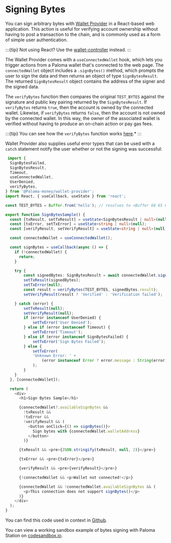 # Signing Bytes

You can sign arbitrary bytes with [Wallet Provider](https://www.npmjs.com/package/@Paloma-money/wallet-provider) in a React-based web application. This action is useful for verifying account ownership without having to post a transaction to the chain, and is commonly used as a form of simple user authentication.

:::{tip}
Not using React? Use the [wallet-controller](https://www.npmjs.com/package/@Paloma-money/wallet-controller) instead.
:::

The Wallet Provider comes with a `useConnectedWallet` hook, which lets you trigger actions from a Paloma wallet that's connected to the web page. The `connectedWallet` object includes a `.signBytes()` method, which prompts the user to sign the data and then returns an object of type `SignBytesResult`. The returned `SignBytesResult` object contains the address of the signer and the signed data.

The `verifyBytes` function then compares the original `TEST_BYTES` against the signature and public key pairing returned by the `SignBytesResult`. If `verifyBytes` returns `true`, then the account is owned by the connected wallet. Likewise, if `verifyBytes` returns `false`, then the account is not owned by the connected wallet. In this way, the owner of the associated wallet is verified without having to produce an on-chain action or pay gas fees.

:::{tip}
You can see how the `verifyBytes` function works [here](https://github.com/Paloma-money/wallet-provider/blob/4e601c2dece7bec92c9ce95991d2314220a2c954/packages/src/%40Paloma-money/wallet-controller/verifyBytes.ts#L1).*
:::

Wallet Provider also supplies useful error types that can be used with a `catch` statement notify the user whether or not the signing was successful:

```ts
 import {
  SignBytesFailed,
  SignBytesResult,
  Timeout,
  useConnectedWallet,
  UserDenied,
  verifyBytes,
} from '@Paloma-money/wallet-provider';
import React, { useCallback, useState } from 'react';

const TEST_BYTES = Buffer.from('hello'); // resolves to <Buffer 68 65 6c 6c 6f>

export function SignBytesSample() {
  const [txResult, setTxResult] = useState<SignBytesResult | null>(null);
  const [txError, setTxError] = useState<string | null>(null);
  const [verifyResult, setVerifyResult] = useState<string | null>(null);

  const connectedWallet = useConnectedWallet();

  const signBytes = useCallback(async () => {
    if (!connectedWallet) {
      return;
    }

    try {
        const signedBytes: SignBytesResult = await connectedWallet.signBytes(TEST_BYTES);
        setTxResult(signedBytes);
        setTxError(null);
        const result = verifyBytes(TEST_BYTES, signedBytes.result);
        setVerifyResult(result ? 'Verified' : 'Verification failed');

    } catch (error) {
        setTxResult(null);
        setVerifyResult(null);
        if (error instanceof UserDenied) {
            setTxError('User Denied');
        } else if (error instanceof Timeout) {
            setTxError('Timeout');
        } else if (error instanceof SignBytesFailed) {
            setTxError('Sign Bytes Failed');
        } else {
            setTxError(
            'Unknown Error: ' +
                (error instanceof Error ? error.message : String(error)),
            );
        }
    }
  }, [connectedWallet]);

  return (
    <div>
      <h1>Sign Bytes Sample</h1>

      {connectedWallet?.availableSignBytes &&
        !txResult &&
        !txError &&
        !verifyResult && (
          <button onClick={() => signBytes()}>
            Sign bytes with {connectedWallet.walletAddress}
          </button>
        )}

      {txResult && <pre>{JSON.stringify(txResult, null, 2)}</pre>}

      {txError && <pre>{txError}</pre>}

      {verifyResult && <pre>{verifyResult}</pre>}

      {!connectedWallet && <p>Wallet not connected!</p>}

      {connectedWallet && !connectedWallet.availableSignBytes && (
        <p>This connection does not support signBytes()</p>
      )}
    </div>
  );
}
```
You can find this code used in context in [Github](https://github.com/Paloma-money/wallet-provider/blob/main/templates/create-react-app/src/components/SignBytesSample.tsx).

You can view a working sandbox example of bytes signing with Paloma Station on [codesandbox.io](https://codesandbox.io/s/github/Paloma-money/wallet-provider/tree/main/templates/create-react-app).
